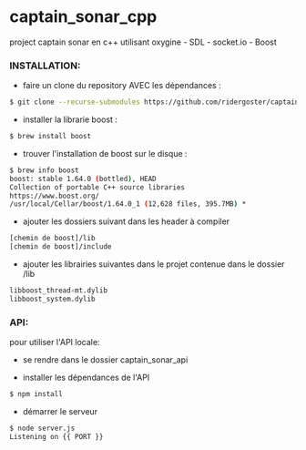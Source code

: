 # captain_sonar_cpp
project captain sonar en c++ utilisant oxygine - SDL - socket.io - Boost

### INSTALLATION:

- faire un clone du repository AVEC les dépendances :

```sh
$ git clone --recurse-submodules https://github.com/ridergoster/captain_sonar_cpp.git
```

- installer la librarie boost :

```sh
$ brew install boost
```

- trouver l'installation de boost sur le disque :

```sh
$ brew info boost
boost: stable 1.64.0 (bottled), HEAD
Collection of portable C++ source libraries
https://www.boost.org/
/usr/local/Cellar/boost/1.64.0_1 (12,628 files, 395.7MB) *
```

- ajouter les dossiers suivant dans les header à compiler
```sh
[chemin de boost]/lib
[chemin de boost]/include
```

- ajouter les librairies suivantes dans le projet contenue dans le dossier /lib

```sh
libboost_thread-mt.dylib
libboost_system.dylib
```

### API:

pour utiliser l'API locale:

- se rendre dans le dossier captain_sonar_api

- installer les dépendances de l'API
```sh
$ npm install
```

- démarrer le serveur
```sh
$ node server.js
Listening on {{ PORT }}
```

